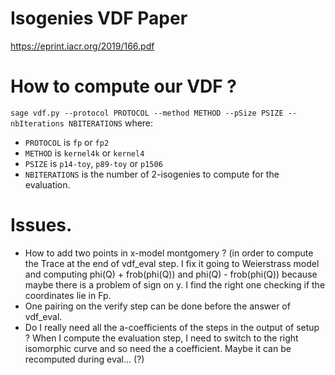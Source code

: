 # Isogenies VDF Paper

https://eprint.iacr.org/2019/166.pdf

# How to compute our VDF ?
`sage vdf.py --protocol PROTOCOL --method METHOD --pSize PSIZE --nbIterations NBITERATIONS`
where:
- `PROTOCOL` is `fp` or `fp2`
- `METHOD` is `kernel4k` or `kernel4`
- `PSIZE` is `p14-toy`, `p89-toy` or `p1506`
- `NBITERATIONS` is the number of 2-isogenies to compute for the evaluation.

# Issues.

- How to add two points in x-model montgomery ? (in order to compute the Trace at
the end of vdf_eval step.
I fix it going to Weierstrass model and computing phi(Q) + frob(phi(Q)) and
phi(Q) - frob(phi(Q)) because maybe there is a problem of sign on y. I find 
the right one checking if the coordinates lie in Fp.
- One pairing on the verify step can be done before the answer of vdf_eval.
- Do I really need all the a-coefficients of the steps in the output of setup ?
When I compute the evaluation step, I need to switch to the right isomorphic 
curve and so need the a coefficient.
Maybe it can be recomputed during eval... (?)
